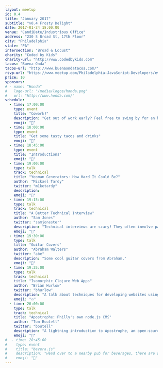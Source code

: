 ```yaml
---
layout: meetup
id: 0.4
title: "January 2017"
subtitle: "v0.4 Frosty Delight"
date: 2017-01-24 18:00:00
venue: "CandiDate/Industrious Office"
address: "230 S Broad St, 17th Floor"
city: "Philadelphia"
state: "PA"
intersection: "Broad & Locust"
charity: "Coded by Kids"
charity-url: "http://www.codedbykids.com"
tacos: "Buena Onda"
tacos-url: "http://www.buenaondatacos.com/"
rsvp-url: "https://www.meetup.com/Philadelphia-JavaScript-Developers/events/236495570/"
price: 10
sponsors:
# - name: "Honda"
#   logo-url: "/media/logos/honda.png"
#   url: "http://www.honda.com/"
schedule:
  - time: 17:00:00
    type: event
    title: "Cowork!"
    description: "Get out of work early? Feel free to swing by for an hour of coworking."
    emoji: "🏡"
  - time: 18:00:00
    type: event
    title: "Get some tasty tacos and drinks"
    emoji: "🌮"
  - time: 18:45:00
    type: event
    title: "Introductions"
    emoji: "👋"
  - time: 19:00:00
    type: talk
    track: technical
    title: "Yeoman Generators: How Hard It Could Be?"
    author: "Mickael Tardy"
    twitter: "m1ketardy"
    description: 
    emoji: "🎩"
  - time: 19:15:00
    type: talk
    track: technical
    title: "A Better Technical Interview"
    author: "Sam Jones"
    twitter: "samjonester"
    description: "Technical interviews are scary! They often involve pairing, but not the way we do it in real life. Let's discuss a better way to handle technical interviews than playing buzzword bingo and solving algorithms as fast as we can!"
    emoji: "💚"
  - time: 19:30:00
    type: talk
    title: "Guitar Covers"
    author: "Abraham Walters"
    twitter: "abe"
    description: "Some cool guitar covers from Abraham."
    emoji: "🎸"
  - time: 19:35:00
    type: talk
    track: technical
    title: "Isomorphic Clojure Web Apps"
    author: "Brian Hurlow"
    twitter: "bhurlow"
    description: "A talk about techniques for developing websites using isomorphic Clojure code – so Clojure(script) that runs on the jvm and in the browser sharing as much generic code as possible. This opens up areas lots of interesting possibilities for web applications – server-side rendering of React components, lots more code reuse, hot-reloading, this kind of 🔥. Many people have explored these techniques in js, but less so in the Clojure world."
    emoji: "🔥"
  - time: 20:00:00
    type: talk
    track: technical
    title: "Apostrophe: Philly's own node.js CMS"
    author: "Tom Boutell"
    twitter: "boutell"
    description: "A lightning introduction to Apostrophe, an open-source CMS built entirely on node.js and JavaScript here in Philly. Learn how to create sites with contextual editing, custom widgets and custom content times with a minimum of code... and when there is code, it's all JavaScript."
    emoji: "📝"
#  - time: 20:45:00
#    type: event
#    title: "bevera.js"
#    description: "Head over to a nearby pub for beverages, there are a couple down the street."
#    emoji: "🍷"
---
```


